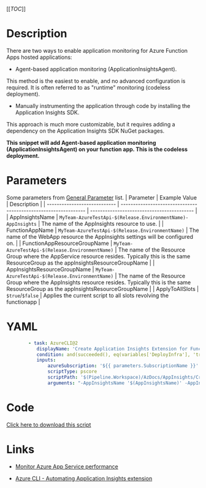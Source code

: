 [[_TOC_]]

# Description

There are two ways to enable application monitoring for Azure Function Apps hosted applications:

- Agent-based application monitoring (ApplicationInsightsAgent).

This method is the easiest to enable, and no advanced configuration is required. It is often referred to as "runtime" monitoring (codeless deployment).

- Manually instrumenting the application through code by installing the Application Insights SDK.

This approach is much more customizable, but it requires adding a dependency on the Application Insights SDK NuGet packages.

**This snippet will add Agent-based application monitoring (ApplicationInsightsAgent) on your function app. This is the codeless deployment.**

# Parameters

Some parameters from [General Parameter](/Azure/Azure-CLI-Snippets) list.
| Parameter | Example Value | Description |
| ---------------------------- | --------------------------------------------------------------- | ------------------------------------------ |
| AppInsightsName | `MyTeam-AzureTestApi-$(Release.EnvironmentName)-AppInsights` | The name of the AppInsights resource to use. |
| FunctionAppName | `MyTeam-AzureTestApi-$(Release.EnvironmentName)` | The name of the WebApp resource the AppInsights settings will be configured on. |
| FunctionAppResourceGroupName | `MyTeam-AzureTestApi-$(Release.EnvironmentName)` | The name of the Resource Group where the AppService resource resides. Typically this is the same ResourceGroup as the appInsightsResourceGroupName |
| AppInsightsResourceGroupName | `MyTeam-AzureTestApi-$(Release.EnvironmentName)` | The name of the Resource Group where the AppInsights resource resides. Typically this is the same ResourceGroup as the appInsightsResourceGroupName |
| ApplyToAllSlots | `$true`/`$false` | Applies the current script to all slots revolving the functionapp |

# YAML

```yaml
        - task: AzureCLI@2
           displayName: 'Create Application Insights Extension for FunctionApps codeless'
           condition: and(succeeded(), eq(variables['DeployInfra'], 'true'))
           inputs:
               azureSubscription: '${{ parameters.SubscriptionName }}'
               scriptType: pscore
               scriptPath: '$(Pipeline.Workspace)/AzDocs/AppInsights/Create-Application-Insights-Extension-for-FunctionApps-codeless.ps1'
               arguments: "-AppInsightsName '$(AppInsightsName)' -AppInsightsResourceGroupName '$(AppInsightsResourceGroupName)' -FunctionAppName '$(FunctionAppName)' -FunctionAppResourceGroupName '$(FunctionAppResourceGroupName)' -AppServiceSlotName '$(AppServiceSlotName)' -ApplyToAllSlots $(ApplyToAllSlots)"
```

# Code

[Click here to download this script](../../../../src/AppInsights/Create-Application-Insights-Extension-for-FunctionApps-codeless.ps1)

# Links

- [Monitor Azure App Service performance](https://docs.microsoft.com/en-us/azure/azure-monitor/app/azure-web-apps?tabs=net)

- [Azure CLI - Automating Application Insights extension](https://markheath.net/post/automate-app-insights-extension)
